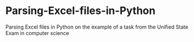 # Parsing-Excel-files-in-Python
Parsing Excel files in Python on the example of a task from the Unified State Exam in computer science
